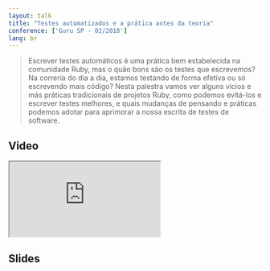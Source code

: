 ```yaml
---
layout: talk
title: "Testes automatizados e a prática antes da teoria"
conference: ['Guru SP - 02/2018']
lang: br
---
```


> Escrever testes automáticos é uma prática bem estabelecida na comunidade Ruby, mas o quão bons são os testes que escrevemos? Na correria do dia a dia, estamos testando de forma efetiva ou só escrevendo mais código? Nesta palestra vamos ver alguns vícios e más práticas tradicionais de projetos Ruby, como podemos evitá-los e escrever testes melhores, e quais mudanças de pensando e práticas podemos adotar para aprimorar a nossa escrita de testes de software.

## Video

<div class='embed-responsive embed-responsive-16by9'>
  <iframe class='embed-responsive-item' src='https://www.youtube.com/embed/256khach8b0'
    allowfullscreen></iframe>
</div>

## Slides

<script async class="speakerdeck-embed" data-id="75e80d01c4734b04aff4aefe202c4d04" data-ratio="1.77777777777778" src="//speakerdeck.com/assets/embed.js"></script>
